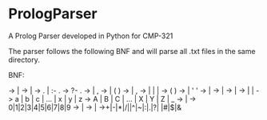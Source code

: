 # PrologParser
A Prolog Parser developed in Python for CMP-321

The parser follows the following BNF and will parse all .txt files in the same directory.






BNF:

<program>           -> <clause-list> <query> | <query>
<clause-list>       -> <clause> | <clause> <clause-list>
<clause>            -> <predicate> . | <predicate> :- <predicate-list> .
<query>             -> ?- <predicate-list> .
<predicate-list>    -> <predicate> | <predicate> , <predicate-list>
<predicate>         -> <atom> | <atom> ( <term-list> )
<term-list>         -> <term> | <term> , <term-list>
<term>              -> <atom> | <variable> | <structure> | <numeral>
<structure>         -> <atom> ( <term-list> )
<atom>              -> <small-atom> | ' <string> '
<small-atom>        -> <lowercase-char> | <lowercase-char> <character-list>
<variable>          -> <uppercase-char> | <uppercase-char> <character-list>
<character-list>    -> <alphanumeric> | <alphanumeric> <character-list>
<alphanumeric>      -> <lowercase-char> | <uppercase-char> | <digit>
<lowercase-char>    -> a | b | c | ... | x | y | z
<uppercase-char>    -> A | B | C | ... | X | Y | Z | _
<numeral>           -> <digit> | <digit> <numeral>
<digit>             -> 0|1|2|3|4|5|6|7|8|9
<string>            -> <character> | <character> <string>
<character>         -> <alphanumeric> | <special>
<special>           ->+|-|*|/|\|^|~|:|.|?| |#|$|&
